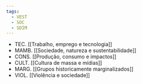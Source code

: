 ```yaml
---
tags:
  - VEST
  - SOC
  - SDIM
---
```

- TEC. [[Trabalho, emprego e tecnologia]]
- MAMB. [[Sociedade, natureza e sustentabilidade]]
- CONS. [[Produção, consumo e impactos]]
- CULT. [[Cultura de massa e mídias]]
- MARG. [[Grupos historicamente marginalizados]]
- VIOL. [[Violência e sociedade]]